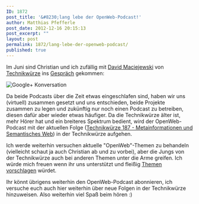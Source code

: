 ```yaml
---
ID: 1872
post_title: '&#8230;lang lebe der OpenWeb-Podcast!'
author: Matthias Pfefferle
post_date: 2012-12-16 20:15:13
post_excerpt: ""
layout: post
permalink: 1872/lang-lebe-der-openweb-podcast/
published: true
---
```


Im Juni sind Christian und ich zufällig mit [David Maciejewski](http://macx.de) von [Technikwürze](http://technikwuerze.de) ins [Gespräch](https://plus.google.com/u/0/101497190553915574028/posts/9C9CkCBVbvc) gekommen:

![Google+ Konversation](https://openwebpodcast.de/uploads/2012/12/16.12.12-1853-Bildschirmkopie.png)

Da beide Podcasts über die Zeit etwas eingeschlafen sind, haben wir uns (virtuell) zusammen gesetzt und uns entschieden, beide Projekte zusammen zu legen und zukünftig nur noch einen Podcast zu betreiben, diesen dafür aber wieder etwas häufiger. Da die Technikwürze älter ist, mehr Hörer hat und ein breiteres Spektrum bedient, wird der OpenWeb-Podcast mit der aktuellen Folge ([Technikwürze 187 - Metainformationen und Semantisches Web](http://technikwuerze.de/podcast/technikwuerze-187-metainformationen-und-semantisches-web/)) in der Technikwürze aufgehen.

Ich werde weiterhin versuchen aktuelle "OpenWeb"-Themen zu behandeln (vielleicht schaut ja auch Christian ab und zu vorbei), aber die Jungs von der Technikwürze auch bei anderen Themen unter die Arme greifen. Ich würde mich freuen wenn ihr uns unterstützt und fleißig [Themen vorschlagen](https://github.com/technikwuerze) würdet.

Ihr könnt übrigens weiterhin den OpenWeb-Podcast abonnieren, ich versuche euch auch hier weiterhin über neue Folgen in der Technikwürze hinzuweisen. Also weiterhin viel Spaß beim hören :)
